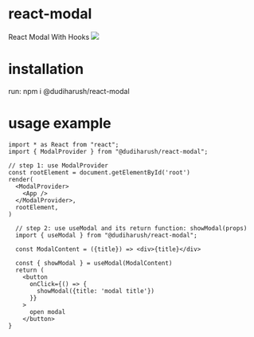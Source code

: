 # react-modal

React Modal With Hooks
<img src="./react-icon1.png"/>

# installation

run: npm i @dudiharush/react-modal

# usage example

```
import * as React from "react";
import { ModalProvider } from "@dudiharush/react-modal";

// step 1: use ModalProvider
const rootElement = document.getElementById('root')
render(
  <ModalProvider>
    <App />
  </ModalProvider>,
  rootElement,
)

  // step 2: use useModal and its return function: showModal(props)
  import { useModal } from "@dudiharush/react-modal";

  const ModalContent = ({title}) => <div>{title}</div>

  const { showModal } = useModal(ModalContent)
  return (
    <button
      onClick={() => {
        showModal({title: 'modal title'})
      }}
    >
      open modal
    </button>
}

```
